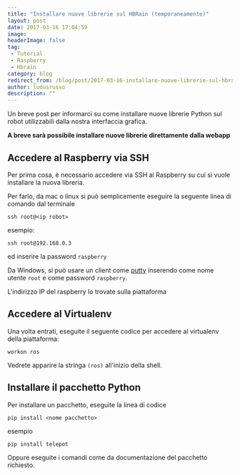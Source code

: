 ```yaml
---
title: "Installare nuove librerie sul HBRain (temporaneamente)"
layout: post
date: 2017-03-16 17:04:59
image: 
headerImage: false
tag: 
 - Tutorial
 - Raspberry
 - Hbrain
category: blog
redirect_from: /blog/post/2017-03-16-installare-nuove-librerie-sul-hbrain-temporaneamente
author: ludusrusso
description: ""
---
```


Un breve post per informarci su come installare nuove librerie Python sul robot utilizzabili dalla nostra interfaccia grafica.

<strong>A breve sarà possibile installare nuove librerie direttamente dalla webapp</strong>

## Accedere al Raspberry via SSH

Per prima cosa, è necessario accedere via SSH al Raspberry su cui si vuole installare la nuova libreria. 

Per farlo, da mac o linux si può semplicemente eseguire la seguente linea di comando dal terminale

```
ssh root@<ip robot>
```
esempio:

```
ssh root@192.168.0.3
```

ed inserire la password `raspberry`

Da Windows, si può usare un client come [putty](http://www.putty.org/) inserendo come nome utente `root` e come password `raspberry`.

L'indirizzo IP del raspberry lo trovate sulla piattaforma


## Accedere al Virtualenv

Una volta entrati, eseguite il seguente codice per accedere al virtualenv della piattaforma:

```
workon ros
```

Vedrete apparire la stringa `(ros)` all'inizio della shell.

## Installare il pacchetto Python

Per installare un pacchetto, eseguite la linea di codice

```
pip install <nome pacchetto>
```
esempio

```
pip install telepot
```

Oppure eseguite i comandi come da documentazione del pacchetto richiesto.